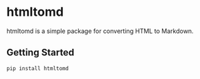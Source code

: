 # htmltomd

htmltomd is a simple package for converting HTML to Markdown.

## Getting Started
```shell
pip install htmltomd
```
